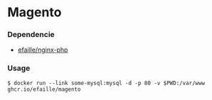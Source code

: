 # Magento

### Dependencie

- [efaille/nginx-php]

### Usage

```
$ docker run --link some-mysql:mysql -d -p 80 -v $PWD:/var/www ghcr.io/efaille/magento
```

[efaille/nginx-php]: //github.com/efaille/dockerfiles/tree/master/nginx-php
